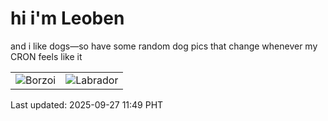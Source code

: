 # hi i'm Leoben

and i like dogs—so have some random dog pics that change whenever my CRON feels like it

|  |  |
|--------|----------|
| ![Borzoi](https://random-dog-vercel.vercel.app/api/random-borzoi?v=1758944980) | ![Labrador](https://random-dog-vercel.vercel.app/api/random-labrador?v=1758944980) |

Last updated: 2025-09-27 11:49 PHT
